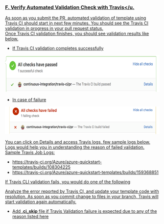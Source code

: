 <font style="segoe ui"><h3><b><u>F.	Verify Automated Validation Check with Travis</u.</b></h3>
<p>As soon as you submit the PR, automated validation of template  using Travis CI should start in next few minutes. You should see the Travis CI  validation in progress in your pull request status.<br>
  Once Travis CI validation finishes, you  should see validation results like below.</p>
<ul>
  <li>If Travis CI validation  completes successfully </li>
</ul>
<img src="Images/Images/14.png"  height="120" width="700"/><br/>
<ul>
  <li>In case of failure </li>
</ul>
<img src="Images/Images/15.png"  height="90" width="700"/><br/>
<p>You can click on Details and access Travis logs, few sample logs  below. Logs would help you in understanding the reason of failed validation.<br>
  Sample Travis Job Logs:</p>
<ul>
  <li><a href="https://travis-ci.org/Azure/azure-quickstart-templates/builds/108304225">https://travis-ci.org/Azure/azure-quickstart-templates/builds/108304225</a> </li>
  <li><a href="https://travis-ci.org/Azure/azure-quickstart-templates/builds/159368851">https://travis-ci.org/Azure/azure-quickstart-templates/builds/159368851</a> </li>
</ul>
<p>If Travis CLI validation fails, you would do one of the  following</p>
<p>Analyze the error reported by  Travis CI, and update your template code with resolution. As soon as you commit  change to files in your branch, Travis will start validation again  automatically.</p>
<ul><li>Add .<strong>ci_skip</strong> file if Travis Validation failure is expected due to any of  the reason listed <a href="#_Preparing_Template_for_3">here</a> </li>
</ul>
